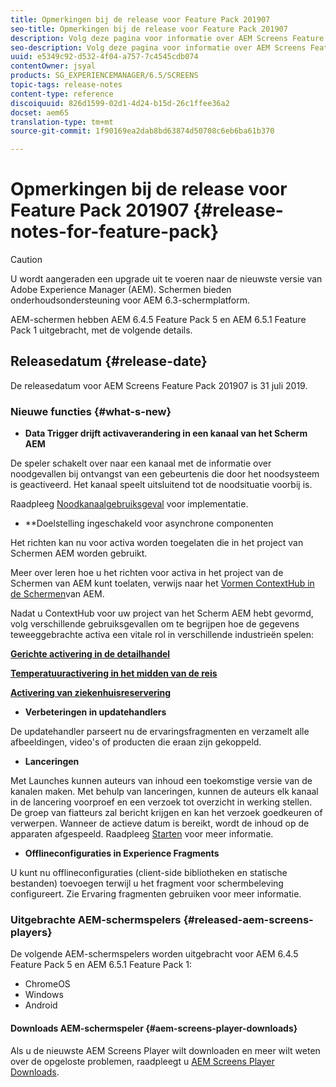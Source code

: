 ```yaml
---
title: Opmerkingen bij de release voor Feature Pack 201907
seo-title: Opmerkingen bij de release voor Feature Pack 201907
description: Volg deze pagina voor informatie over AEM Screens Feature Pack 201907 uitgebracht op 31 juli 2019.
seo-description: Volg deze pagina voor informatie over AEM Screens Feature Pack 201907 uitgebracht op 31 juli 2019.
uuid: e5349c92-d532-4f04-a757-7c4545cdb074
contentOwner: jsyal
products: SG_EXPERIENCEMANAGER/6.5/SCREENS
topic-tags: release-notes
content-type: reference
discoiquuid: 826d1599-02d1-4d24-b15d-26c1ffee36a2
docset: aem65
translation-type: tm+mt
source-git-commit: 1f90169ea2dab8bd63874d50708c6eb6ba61b370

---
```



# Opmerkingen bij de release voor Feature Pack 201907 {#release-notes-for-feature-pack}

>[!CAUTION]
>
>U wordt aangeraden een upgrade uit te voeren naar de nieuwste versie van Adobe Experience Manager (AEM). Schermen bieden onderhoudsondersteuning voor AEM 6.3-schermplatform.

AEM-schermen hebben AEM 6.4.5 Feature Pack 5 en AEM 6.5.1 Feature Pack 1 uitgebracht, met de volgende details.

## Releasedatum {#release-date}

De releasedatum voor AEM Screens Feature Pack 201907 is 31 juli 2019.

### Nieuwe functies {#what-s-new}

* **Data Trigger drijft activaverandering in een kanaal van het Scherm AEM**

De speler schakelt over naar een kanaal met de informatie over noodgevallen bij ontvangst van een gebeurtenis die door het noodsysteem is geactiveerd. Het kanaal speelt uitsluitend tot de noodsituatie voorbij is.

Raadpleeg [Noodkanaalgebruiksgeval](emergency-channel.md) voor implementatie.

* **Doelstelling ingeschakeld voor asynchrone componenten

Het richten kan nu voor activa worden toegelaten die in het project van Schermen AEM worden gebruikt.

Meer over leren hoe u het richten voor activa in het project van de Schermen van AEM kunt toelaten, verwijs naar het [Vormen ContextHub in de Schermen](configuring-context-hub.md)van AEM.

Nadat u ContextHub voor uw project van het Scherm AEM hebt gevormd, volg verschillende gebruiksgevallen om te begrijpen hoe de gegevens teweeggebrachte activa een vitale rol in verschillende industrieën spelen:

**[Gerichte activering in de detailhandel](retail-inventory-activation.md)**

**[Temperatuuractivering in het midden van de reis](local-temperature-activation.md)**

**[Activering van ziekenhuisreservering](hospitality-reservation-activation.md)**

* **Verbeteringen in updatehandlers**

De updatehandler parseert nu de ervaringsfragmenten en verzamelt alle afbeeldingen, video&#39;s of producten die eraan zijn gekoppeld.

* **Lanceringen**

Met Launches kunnen auteurs van inhoud een toekomstige versie van de kanalen maken. Met behulp van lanceringen, kunnen de auteurs elk kanaal in de lancering voorproef en een verzoek tot overzicht in werking stellen. De groep van fiatteurs zal bericht krijgen en kan het verzoek goedkeuren of verwerpen. Wanneer de actieve datum is bereikt, wordt de inhoud op de apparaten afgespeeld.
Raadpleeg [Starten](launches.md) voor meer informatie.

* **Offlineconfiguraties in Experience Fragments**

U kunt nu offlineconfiguraties (client-side bibliotheken en statische bestanden) toevoegen terwijl u het fragment voor schermbeleving configureert. Zie Ervaring fragmenten [](experience-fragments-in-screens.md) gebruiken voor meer informatie.

### Uitgebrachte AEM-schermspelers {#released-aem-screens-players}

De volgende AEM-schermspelers worden uitgebracht voor AEM 6.4.5 Feature Pack 5 en AEM 6.5.1 Feature Pack 1:

* ChromeOS
* Windows
* Android

#### Downloads AEM-schermspeler {#aem-screens-player-downloads}

Als u de nieuwste AEM Screens Player wilt downloaden en meer wilt weten over de opgeloste problemen, raadpleegt u [AEM Screens Player Downloads](https://download.macromedia.com/screens/).
